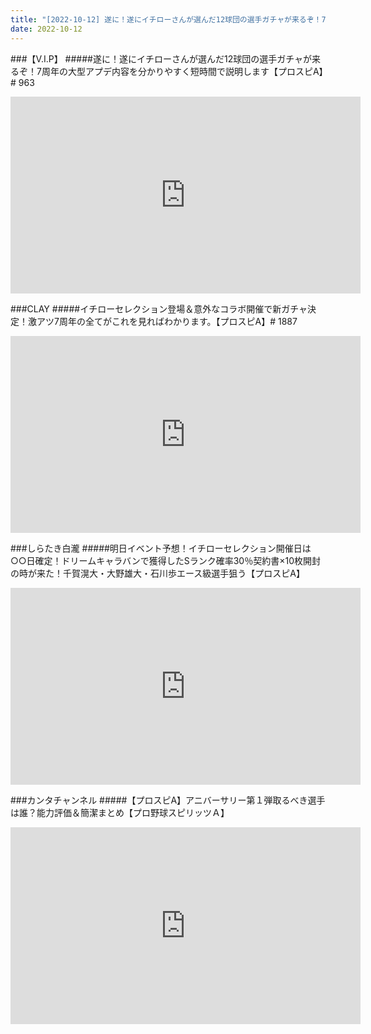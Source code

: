 ```yaml
---
title: "[2022-10-12] 遂に！遂にイチローさんが選んだ12球団の選手ガチャが来るぞ！7周年の大型アプデ内容を分かりやすく短時間で説明します【プロスピA】# 963 他"
date: 2022-10-12
---
```

###【V.I.P】
#####遂に！遂にイチローさんが選んだ12球団の選手ガチャが来るぞ！7周年の大型アプデ内容を分かりやすく短時間で説明します【プロスピA】# 963
<iframe width="560" height="315" src="https://www.youtube.com/embed/1KMBd1NQLxU" frameborder="0" allow="accelerometer; autoplay; clipboard-write; encrypted-media; gyroscope; picture-in-picture" allowfullscreen></iframe>

###CLAY
#####イチローセレクション登場＆意外なコラボ開催で新ガチャ決定！激アツ7周年の全てがこれを見ればわかります。【プロスピA】# 1887
<iframe width="560" height="315" src="https://www.youtube.com/embed/4K2k-yv18ss" frameborder="0" allow="accelerometer; autoplay; clipboard-write; encrypted-media; gyroscope; picture-in-picture" allowfullscreen></iframe>

###しらたき白瀧
#####明日イベント予想！イチローセレクション開催日は○○日確定！ドリームキャラバンで獲得したSランク確率30％契約書×10枚開封の時が来た！千賀滉大・大野雄大・石川歩エース級選手狙う【プロスピA】
<iframe width="560" height="315" src="https://www.youtube.com/embed/khR0KGnm4X4" frameborder="0" allow="accelerometer; autoplay; clipboard-write; encrypted-media; gyroscope; picture-in-picture" allowfullscreen></iframe>

###カンタチャンネル
#####【プロスピA】アニバーサリー第１弾取るべき選手は誰？能力評価＆簡潔まとめ【プロ野球スピリッツＡ】
<iframe width="560" height="315" src="https://www.youtube.com/embed/gzv6lr-Lk5M" frameborder="0" allow="accelerometer; autoplay; clipboard-write; encrypted-media; gyroscope; picture-in-picture" allowfullscreen></iframe>

